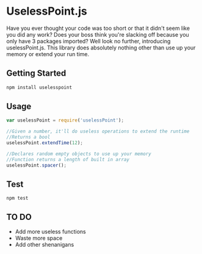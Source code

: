 # UselessPoint.js
 Have you ever thought your code was too short or that it didn't
 seem like you did any work? Does your boss think you're slacking
 off because you only have 3 packages imported? Well look no further,
 introducing uselessPoint.js. This library does absolutely nothing 
 other than use up your memory or extend your run time.

 ## Getting Started
 ```bash
 npm install uselesspoint 
 ```

 ## Usage
 ```js
 var uselessPoint = require('uselessPoint');
 
 //Given a number, it'll do useless operations to extend the runtime
 //Returns a bool
 uselessPoint.extendTime(12);

 //Declares random empty objects to use up your memory
 //Function returns a length of built in array
 uselessPoint.spacer();

 ```

 ## Test
 ```
 npm test
 ```
 ## TO DO
 * Add more useless functions
 * Waste more space
 * Add other shenanigans
